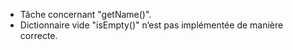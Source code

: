 - Tâche concernant "getName()".
- Dictionnaire vide "isEmpty()" n’est pas implémentée de manière correcte.
